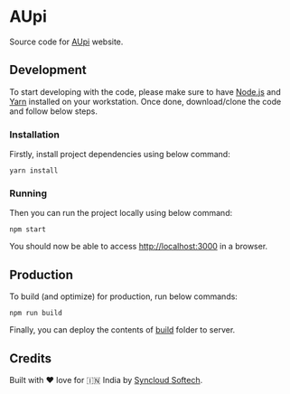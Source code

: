 # AUpi

Source code for [AUpi](https://upiqr.vercel.app/) website.

## Development

To start developing with the code, please make sure to have [Node.js](https://nodejs.org/en/) and [Yarn](https://yarnpkg.com/) installed on your workstation.
Once done, download/clone the code and follow below steps.

### Installation

Firstly, install project dependencies using below command:

```shell
yarn install
```

### Running

Then you can run the project locally using below command:

```shell
npm start
```

You should now be able to access [http://localhost:3000](http://localhost:3000) in a browser.

## Production

To build (and optimize) for production, run below commands:

```shell
npm run build
```

Finally, you can deploy the contents of [build](build) folder to server.

## Credits

Built with ❤️ love for 🇮🇳 India by [Syncloud Softech](https://syncloudsoft.com/).
